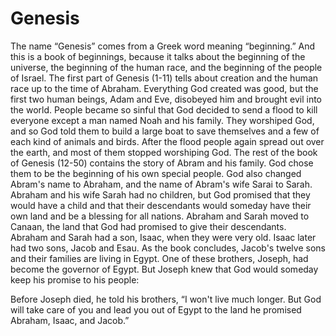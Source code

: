 # Genesis

The name “Genesis” comes from a Greek word meaning “beginning.” And this is a book of beginnings, because it talks about the beginning of the universe, the beginning of the human race, and the beginning of the people of Israel.
The first part of Genesis (1-11) tells about creation and the human race up to the time of Abraham. Everything God created was good, but the first two human beings, Adam and Eve, disobeyed him and brought evil into the world. People became so sinful that God decided to send a flood to kill everyone except a man named Noah and his family. They worshiped God, and so God told them to build a large boat to save themselves and a few of each kind of animals and birds. After the flood people again spread out over the earth, and most of them stopped worshiping God.
The rest of the book of Genesis (12-50) contains the story of Abram and his family. God chose them to be the beginning of his own special people. God also changed Abram's name to Abraham, and the name of Abram's wife Sarai to Sarah. Abraham and his wife Sarah had no children, but God promised that they would have a child and that their descendants would someday have their own land and be a blessing for all nations.
Abraham and Sarah moved to Canaan, the land that God had promised to give their descendants. Abraham and Sarah had a son, Isaac, when they were very old. Isaac later had two sons, Jacob and Esau. As the book concludes, Jacob's twelve sons and their families are living in Egypt. One of these brothers, Joseph, had become the governor of Egypt. But Joseph knew that God would someday keep his promise to his people:

Before Joseph died, he told his brothers, “I won't live much longer. But God will take care of you and lead you out of Egypt to the land he promised Abraham, Isaac, and Jacob.”